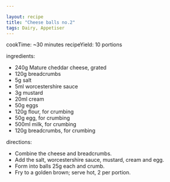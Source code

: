 ```yaml
---

layout: recipe
title: "Cheese balls no.2"
tags: Dairy, Appetiser
---
```


cookTime: ~30 minutes
recipeYield: 10 portions

ingredients:
- 240g Mature cheddar cheese, grated
- 120g breadcrumbs
- 5g salt
- 5ml worcestershire sauce
- 3g mustard
- 20ml cream
- 50g eggs
- 120g flour, for crumbing
- 50g egg, for crumbing
- 500ml milk, for crumbing
- 120g breadcrumbs, for crumbing

directions:
- Combine the cheese and breadcrumbs.
- Add the salt, worcestershire sauce, mustard, cream and egg.
- Form into balls 25g each and crumb.
- Fry to a golden brown; serve hot, 2 per portion.
